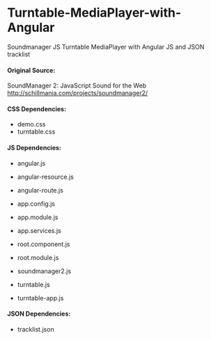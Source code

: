 # Turntable-MediaPlayer-with-Angular
Soundmanager JS Turntable MediaPlayer with Angular JS and JSON tracklist

#### Original Source:
SoundManager 2: JavaScript Sound for the Web
http://schillmania.com/projects/soundmanager2/
 
#### CSS Dependencies:
- demo.css
- turntable.css

#### JS Dependencies:
- angular.js
- angular-resource.js
- angular-route.js

- app.config.js
- app.module.js
- app.services.js

- root.component.js
- root.module.js

- soundmanager2.js
- turntable.js
- turntable-app.js

#### JSON Dependencies:
- tracklist.json
